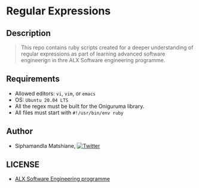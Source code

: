 # Regular Expressions

## Description
> This repo contains ruby scripts created for a deeper understanding of regular expressions as part of learning advanced software engineerign in thre ALX Software engineering programme.

## Requirements
- Allowed editors: `vi`, `vim`, or `emacs`
- OS: `Ubuntu 20.04 LTS`
- All the regex must be built for the Oniguruma library.
- All files must start with `#!/usr/bin/env ruby`

## Author
- Siphamandla Matshiane, [![Twitter](http://i.imgur.com/wWzX9uB.png)](https://twitter.com/sbumatshiane916)

## LICENSE
- [ALX Software Engineering programme](https://www.alxafrica.com/software-engineering-plus/)
